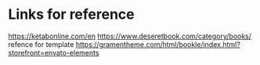 # Links for reference 
https://ketabonline.com/en
https://www.deseretbook.com/category/books/ 
refence for template
https://gramentheme.com/html/bookle/index.html?storefront=envato-elements
